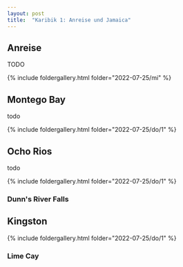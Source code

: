 ```yaml
---
layout: post
title:  "Karibik 1: Anreise und Jamaica"
---
```


## Anreise
TODO

{% include foldergallery.html folder="2022-07-25/mi" %}

## Montego Bay
todo

{% include foldergallery.html folder="2022-07-25/do/1" %}


## Ocho Rios
todo


{% include foldergallery.html folder="2022-07-25/do/1" %}

### Dunn's River Falls

## Kingston
{% include foldergallery.html folder="2022-07-25/do/1" %}


### Lime Cay


